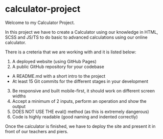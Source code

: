 # calculator-project
Welcome to my Calculator Project.

In this project we have to create a Calculator using our knowledge in HTML, SCSS and JS/TS to do basic to advanced calculations using our online calculator.

There is a creteria that we are working with and it is listed below:
1. A deployed website (using GitHub Pages)
2. A public GitHub repository for your codebase
- A README.md with a short intro to the project
- At least 15 Git commits for the different stages in your development
3. Be responsive and built mobile-first, it should work on different screen widths
4. Accept a minimum of 2 inputs, perform an operation and show the output
5. DOES NOT USE THE eval() method (as this is extremely dangerous)
6. Code is highly readable (good naming and indented correctly)

Once the calculator is finished, we have to deploy the site and present it in front of our teachers and piers. 
